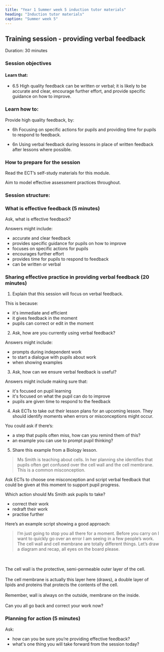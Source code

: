 ```yaml
---
title: "Year 1 Summer week 5 induction tutor materials"
heading: "Induction tutor materials"
caption: "Summer week 5"
---
```


## Training session - providing verbal feedback

Duration: 30 minutes

### Session objectives

#### Learn that:

- 6.5 High quality feedback can be written or verbal; it is likely to be accurate and clear, encourage further effort, and provide specific guidance on how to improve.

### Learn how to:

Provide high quality feedback, by:

- 6h Focusing on specific actions for pupils and providing time for pupils to respond to feedback.

- 6n Using verbal feedback during lessons in place of written feedback after lessons where possible.

### How to prepare for the session

Read the ECT’s self-study materials for this module.

Aim to model effective assessment practices throughout.

### Session structure:

### What is effective feedback (5 minutes)

Ask, what is effective feedback?

Answers might include:

- accurate and clear feedback
- provides specific guidance for pupils on how to improve 
- focuses on specific actions for pupils
- encourages further effort
- provides time for pupils to respond to feedback
- can be written or verbal

### Sharing effective practice in providing verbal feedback (20 minutes)

1. Explain that this session will focus on verbal feedback.

This is because:

- it's immediate and efficient
- it gives feedback in the moment 
- pupils can correct or edit in the moment

2. Ask, how are you currently using verbal feedback?

Answers might include:

- prompts during independent work
- to start a dialogue with pupils about work
- when showing examples

3. Ask, how can we ensure verbal feedback is useful?

Answers might include making sure that:

- it's focused on pupil learning
- it's focused on what the pupil can do to improve
- pupils are given time to respond to the feedback

4. Ask ECTs to take out their lesson plans for an upcoming lesson. They should identify moments when errors or misconceptions might occur. 

You could ask if there’s:

- a step that pupils often miss, how can you remind them of this?
- an example you can use to prompt pupil thinking?

5. Share this example from a Biology lesson.

> Ms Smith is teaching about cells. In her planning she identifies that pupils often get confused over the cell wall and the cell membrane. This is a common misconception.

Ask ECTs to choose one misconception and script verbal feedback that could be given at this moment to support pupil progress.

Which action should Ms Smith ask pupils to take?

- correct their work
- redraft their work
- practise further

Here’s an example script showing a good approach:

> I’m just going to stop you all there for a moment. Before you carry on I want to quickly go over an error I am seeing in a few people’s work. The cell wall and cell membrane are totally different things. Let’s draw a diagram and recap, all eyes on the board please.
<br/>
<br/>
The cell wall is the protective, semi-permeable outer layer of the cell.
<br/>
<br/>
The cell membrane is actually this layer here (draws), a double layer of lipids and proteins that protects the contents of the cell.
<br/>
<br/>
Remember, wall is always on the outside, membrane on the inside.
<br/>
<br/> 
Can you all go back and correct your work now?

### Planning for action (5 minutes) 

Ask:

- how can you be sure you’re providing effective feedback?
- what's one thing you will take forward from the session today?